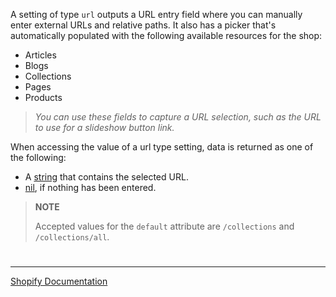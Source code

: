 A setting of type `url` outputs a URL entry field where you can manually enter external URLs and relative paths. It also has a picker that's automatically populated with the following available resources for the shop:

- Articles
- Blogs
- Collections
- Pages
- Products

> _You can use these fields to capture a URL selection, such as the URL to use for a slideshow button link._

When accessing the value of a url type setting, data is returned as one of the following:

- A [string](https://shopify.dev/api/liquid/basics/types#string) that contains the selected URL.
- [nil](https://shopify.dev/api/liquid/basics/types#nil), if nothing has been entered.

> **NOTE**
>
> Accepted values for the `default` attribute are `/collections` and `/collections/all`.

#

---

[Shopify Documentation](https://shopify.dev/themes/architecture/settings/input-settings#url)
